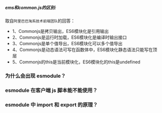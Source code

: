 ##### ems和common.js的区别:
取自`阿里巴巴淘系技术前端团队`的回答：

- 1、Commonjs是拷贝输出，ES6模块化是引用输出
- 2、Commonjs是运行时加载，ES6模块化是编译时输出接口
- 3、Commonjs是单个值导出，ES6模块化可以多个值导出
- 4、Commonjs是动态语法可写在函数体中，ES6模块化静态语法只能写在顶层
- 5、Commonjs的this是当前模块化，ES6模块化的this是undefined


### 为什么会出现 esmodule？


### esmodule 在客户端 js 脚本能不能使用？


### esmodule 中 import 和 export 的原理？